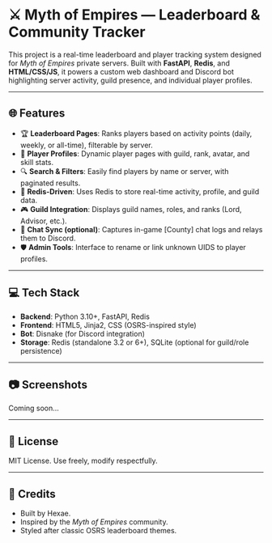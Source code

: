 # ⚔️ Myth of Empires — Leaderboard & Community Tracker

This project is a real-time leaderboard and player tracking system designed for *Myth of Empires* private servers. Built with **FastAPI**, **Redis**, and **HTML/CSS/JS**, it powers a custom web dashboard and Discord bot highlighting server activity, guild presence, and individual player profiles.

---

## 🌐 Features

- 🏆 **Leaderboard Pages**: Ranks players based on activity points (daily, weekly, or all-time), filterable by server.
- 👤 **Player Profiles**: Dynamic player pages with guild, rank, avatar, and skill stats.
- 🔍 **Search & Filters**: Easily find players by name or server, with paginated results.
- 🧠 **Redis-Driven**: Uses Redis to store real-time activity, profile, and guild data.
- 🎮 **Guild Integration**: Displays guild names, roles, and ranks (Lord, Advisor, etc.).
- 💬 **Chat Sync (optional)**: Captures in-game [County] chat logs and relays them to Discord.
- 🛡️ **Admin Tools**: Interface to rename or link unknown UIDS to player profiles.

---

## 💻 Tech Stack

- **Backend**: Python 3.10+, FastAPI, Redis
- **Frontend**: HTML5, Jinja2, CSS (OSRS-inspired style)
- **Bot**: Disnake (for Discord integration)
- **Storage**: Redis (standalone 3.2 or 6+), SQLite (optional for guild/role persistence)

---

## 📷 Screenshots

Coming soon...

---

## 📜 License

MIT License. Use freely, modify respectfully.

---

## 🙌 Credits

- Built by Hexae.
- Inspired by the *Myth of Empires* community.
- Styled after classic OSRS leaderboard themes.
